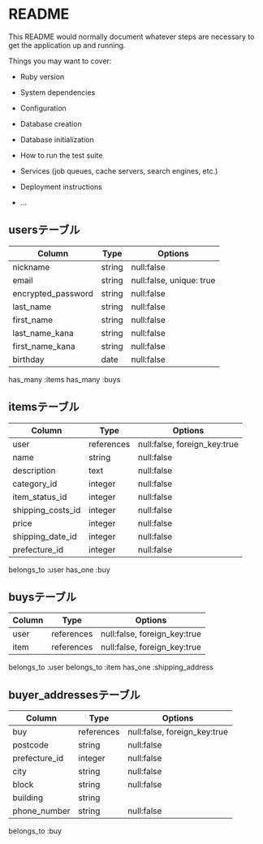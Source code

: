 # README

This README would normally document whatever steps are necessary to get the
application up and running.

Things you may want to cover:

* Ruby version

* System dependencies

* Configuration

* Database creation

* Database initialization

* How to run the test suite

* Services (job queues, cache servers, search engines, etc.)

* Deployment instructions

* ...

## usersテーブル
| Column             | Type    | Options    |
|--------------------|---------|----------- |
| nickname           | string  | null:false |
| email              | string  | null:false, unique: true |
| encrypted_password | string  | null:false |
| last_name          | string  | null:false |
| first_name         | string  | null:false |
| last_name_kana     | string  | null:false |
| first_name_kana    | string  | null:false |
| birthday           | date    | null:false |
has_many :items
has_many :buys

## itemsテーブル
| Column             | Type              | Options                      |
|--------------------|-------------------|------------------------------|
| user               | references        | null:false, foreign_key:true |
| name               | string            | null:false                   |
| description        | text              | null:false                   |
| category_id        | integer           | null:false                   |
| item_status_id     | integer           | null:false                   |
| shipping_costs_id  | integer           | null:false                   |
| price              | integer           | null:false                   |
| shipping_date_id   | integer           | null:false                   |
| prefecture_id   | integer           | null:false                   |
belongs_to :user
has_one :buy




## buysテーブル
| Column             | Type              | Options                      |
|--------------------|-------------------|------------------------------|
| user               | references        | null:false, foreign_key:true |
| item               | references        | null:false, foreign_key:true |
belongs_to :user
belongs_to :item
has_one :shipping_address


## buyer_addressesテーブル
| Column             | Type              | Options                      |
|--------------------|-------------------|------------------------------|
| buy                | references        | null:false, foreign_key:true |
| postcode           | string            | null:false                   |
| prefecture_id      | integer           | null:false                   |
| city               | string            | null:false                   |
| block              | string            | null:false                   |
| building           | string            |                              |
| phone_number       | string            | null:false                   |
belongs_to :buy

